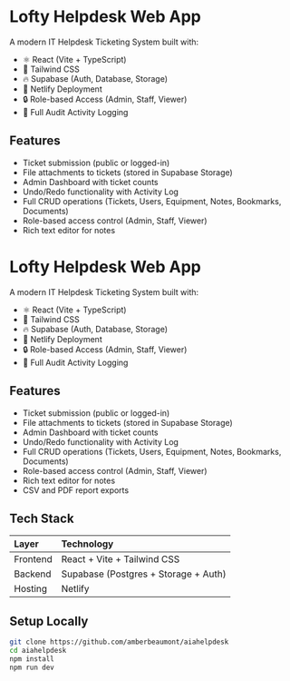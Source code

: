 <!-- README.md -->
# Lofty Helpdesk Web App

A modern IT Helpdesk Ticketing System built with:

- ⚛️ React (Vite + TypeScript)
- 💨 Tailwind CSS
- 🔥 Supabase (Auth, Database, Storage)
- 🚀 Netlify Deployment
- 🔒 Role-based Access (Admin, Staff, Viewer)
- 🧠 Full Audit Activity Logging

## Features

- Ticket submission (public or logged-in)
- File attachments to tickets (stored in Supabase Storage)
- Admin Dashboard with ticket counts
- Undo/Redo functionality with Activity Log
- Full CRUD operations (Tickets, Users, Equipment, Notes, Bookmarks, Documents)
- Role-based access control (Admin, Staff, Viewer)
- Rich text editor for notes
# Lofty Helpdesk Web App

A modern IT Helpdesk Ticketing System built with:

- ⚛️ React (Vite + TypeScript)
- 💨 Tailwind CSS
- 🔥 Supabase (Auth, Database, Storage)
- 🚀 Netlify Deployment
- 🔒 Role-based Access (Admin, Staff, Viewer)
- 🧠 Full Audit Activity Logging

## Features

- Ticket submission (public or logged-in)
- File attachments to tickets (stored in Supabase Storage)
- Admin Dashboard with ticket counts
- Undo/Redo functionality with Activity Log
- Full CRUD operations (Tickets, Users, Equipment, Notes, Bookmarks, Documents)
- Role-based access control (Admin, Staff, Viewer)
- Rich text editor for notes
- CSV and PDF report exports

## Tech Stack

| Layer | Technology |
|:---|:---|
| Frontend | React + Vite + Tailwind CSS |
| Backend | Supabase (Postgres + Storage + Auth) |
| Hosting | Netlify |


## Setup Locally

```bash
git clone https://github.com/amberbeaumont/aiahelpdesk
cd aiahelpdesk
npm install
npm run dev
